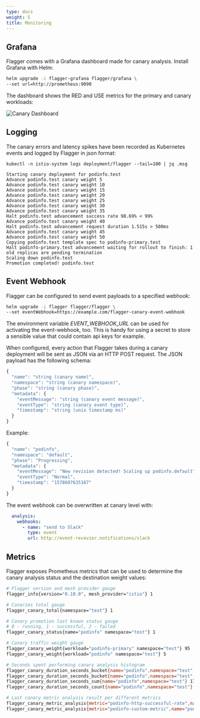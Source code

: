 ```yaml
---
type: docs
weight: 5
title: Monitoring
---
```


## Grafana

Flagger comes with a Grafana dashboard made for canary analysis. Install Grafana with Helm:

```bash
helm upgrade -i flagger-grafana flagger/grafana \
--set url=http://prometheus:9090
```

The dashboard shows the RED and USE metrics for the primary and canary workloads:

![Canary Dashboard](/img/screens/grafana-canary-analysis.png)

## Logging

The canary errors and latency spikes have been recorded as Kubernetes events and logged by Flagger in json format:

```text
kubectl -n istio-system logs deployment/flagger --tail=100 | jq .msg

Starting canary deployment for podinfo.test
Advance podinfo.test canary weight 5
Advance podinfo.test canary weight 10
Advance podinfo.test canary weight 15
Advance podinfo.test canary weight 20
Advance podinfo.test canary weight 25
Advance podinfo.test canary weight 30
Advance podinfo.test canary weight 35
Halt podinfo.test advancement success rate 98.69% < 99%
Advance podinfo.test canary weight 40
Halt podinfo.test advancement request duration 1.515s > 500ms
Advance podinfo.test canary weight 45
Advance podinfo.test canary weight 50
Copying podinfo.test template spec to podinfo-primary.test
Halt podinfo-primary.test advancement waiting for rollout to finish: 1 old replicas are pending termination
Scaling down podinfo.test
Promotion completed! podinfo.test
```

## Event Webhook

Flagger can be configured to send event payloads to a specified webhook:

```bash
helm upgrade -i flagger flagger/flagger \
--set eventWebhook=https://example.com/flagger-canary-event-webhook
```

The environment variable _EVENT\_WEBHOOK\_URL_ can be used for activating the event-webhook, too.
This is handy for using a secret to store a sensible value that could contain api keys for example.

When configured, every action that Flagger takes during a canary deployment
will be sent as JSON via an HTTP POST request. The JSON payload has the following schema:

```javascript
{
  "name": "string (canary name)",
  "namespace": "string (canary namespace)",
  "phase": "string (canary phase)",
  "metadata": {
    "eventMessage": "string (canary event message)",
    "eventType": "string (canary event type)",
    "timestamp": "string (unix timestamp ms)"
  }
}
```

Example:

```javascript
{
  "name": "podinfo",
  "namespace": "default",
  "phase": "Progressing",
  "metadata": {
    "eventMessage": "New revision detected! Scaling up podinfo.default",
    "eventType": "Normal",
    "timestamp": "1578607635167"
  }
}
```

The event webhook can be overwritten at canary level with:

```yaml
  analysis:
    webhooks:
      - name: "send to Slack"
        type: event
        url: http://event-recevier.notifications/slack
```

## Metrics

Flagger exposes Prometheus metrics that can be used to determine
the canary analysis status and the destination weight values:

```bash
# Flagger version and mesh provider gauge
flagger_info{version="0.10.0", mesh_provider="istio"} 1

# Canaries total gauge
flagger_canary_total{namespace="test"} 1

# Canary promotion last known status gauge
# 0 - running, 1 - successful, 2 - failed
flagger_canary_status{name="podinfo" namespace="test"} 1

# Canary traffic weight gauge
flagger_canary_weight{workload="podinfo-primary" namespace="test"} 95
flagger_canary_weight{workload="podinfo" namespace="test"} 5

# Seconds spent performing canary analysis histogram
flagger_canary_duration_seconds_bucket{name="podinfo",namespace="test",le="10"} 6
flagger_canary_duration_seconds_bucket{name="podinfo",namespace="test",le="+Inf"} 6
flagger_canary_duration_seconds_sum{name="podinfo",namespace="test"} 17.3561329
flagger_canary_duration_seconds_count{name="podinfo",namespace="test"} 6

# Last canary metric analysis result per different metrics
flagger_canary_metric_analysis{metric="podinfo-http-successful-rate",name="podinfo",namespace="test"} 1
flagger_canary_metric_analysis{metric="podinfo-custom-metric",name="podinfo",namespace="test"} 0.918223108974359
```
